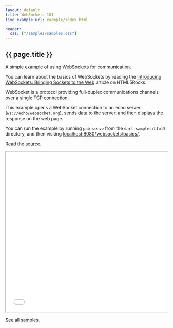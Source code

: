 ```yaml
---
layout: default
title: WebSockets 101
live_example_url: example/index.html

header:
  css: ["/samples/samples.css"]
---
```


## {{ page.title }}

A simple example of using WebSockets for communication.

You can learn about the basics of WebSockets by reading the
[Introducing WebSockets: Bringing Sockets to the Web](http://www.html5rocks.com/en/tutorials/websockets/basics/)
article on HTML5Rocks.

WebSocket is a protocol providing full-duplex communications channels over a
single TCP connection.

This example opens a WebSocket connection to an echo server
(`ws://echo/websocket.org`), sends data to the server, and then displays the
response on the web page.

You can run the example by running `pub serve` from the `dart-samples/html5`
directory, and then visiting
[localhost:8080/websockets/basics/](http://localhost:8080/websockets/basics/).

Read the
[source](https://github.com/dart-lang/dart-samples/tree/master/html5/web/websockets/basics).

<iframe class="running-app-frame"
        style="height:500px;width:100%;"
        src="{{page.live_example_url}}">
</iframe>

See all [samples](/samples/).
